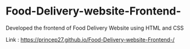 # Food-Delivery-website-Frontend-

Developed the frontend of Food Delivery Website using HTML and CSS

Link : https://princep27.github.io/Food-Delivery-website-Frontend-/
